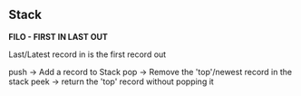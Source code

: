 ## Stack

**FILO - FIRST IN LAST OUT**

Last/Latest record in is the first record out

push -> Add a record to Stack
pop -> Remove the 'top'/newest record in the stack
peek -> return the 'top' record without popping it